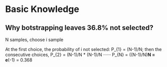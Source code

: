 # Basic Knowledge

## Why botstrapping leaves 36.8% not selected?

N samples, choose i sample

At the first choice, the probability of i not selected: P_{1} = (N-1)/N; 
then the consecutive choices, P_{2} = (N-1)/N * (N-1)/N
······
P_{N} = ((N-1)/N)**N = e**(-1) = 0.368

